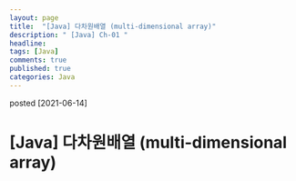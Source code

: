 ```yaml
---
layout: page
title:  "[Java] 다차원배열 (multi-dimensional array)"
description: " [Java] Ch-01 "
headline: 
tags: [Java]
comments: true
published: true
categories: Java
---
```

posted [2021-06-14] 

# [Java] 다차원배열 (multi-dimensional array)
